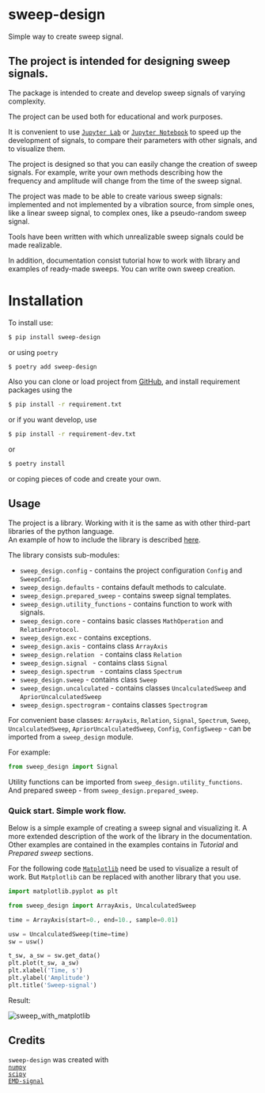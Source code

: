 # sweep-design

Simple way to create sweep signal.

## The project is intended for designing sweep signals.

The package is intended to create and develop sweep signals of
varying complexity.

The project can be used both for educational and work purposes.

It is convenient to use [`Jupyter Lab`](https://jupyter.org/) or
[`Jupyter Notebook`](https://jupyter.org/) to speed up the development
of signals, to compare their parameters with other signals,
and to visualize them.

The project is designed so that you can easily change the creation of sweep
signals. For example, write your own methods describing how the frequency
and amplitude will change from the time of the sweep signal.

The project was made to be able to create various sweep signals: implemented
and not implemented by a vibration source, from simple ones, like a linear
sweep signal, to complex ones, like a pseudo-random sweep signal.

Tools have been written with which unrealizable sweep signals
could be made realizable.

In addition, documentation consist tutorial how to work with library
and examples of ready-made sweeps. You can write own sweep creation.

# Installation

To install use:

```bash
$ pip install sweep-design
```

or using `poetry`

```bash
$ poetry add sweep-design
```

Also you can clone or load project from [GitHub](https://github.com/Omnivanitate/sweep-design),
and install requirement packages using the

```bash
$ pip install -r requirement.txt
```

or if you want develop, use

```bash
$ pip install -r requirement-dev.txt
```

or

```bash
$ poetry install
```

or coping pieces of code and create your own.

## Usage

The project is a library. Working with it is the same as with
other third-part libraries of the python language.  
An example of how to include the library is described
[here](https://docs.python.org/3/tutorial/modules.html).

The library consists sub-modules:

- `sweep_design.config` - contains the project configuration `Config` and `SweepConfig`.
- `sweep_design.defaults` - contains default methods to calculate.
- `sweep_design.prepared_sweep` - contains sweep signal templates.
- `sweep_design.utility_functions` - contains function to work with signals.
- `sweep_design.core` - contains basic classes `MathOperation` and `RelationProtocol`.
- `sweep_design.exc` - contains exceptions.
- `sweep_design.axis` - contains class `ArrayAxis`
- `sweep_design.relation ` - contains class `Relation`
- `sweep_design.signal ` - contains class `Signal`
- `sweep_design.spectrum ` - contains class `Spectrum`
- `sweep_design.sweep` - contains class `Sweep`
- `sweep_design.uncalculated` - contains classes `UncalculatedSweep` and `ApriorUncalculatedSweep`
- `sweep_design.spectrogram` - contains classes `Spectrogram`

For convenient base classes:
`ArrayAxis`, `Relation`, `Signal`, `Spectrum`, `Sweep`, `UncalculatedSweep`,
`ApriorUncalculatedSweep`, `Config`, `ConfigSweep` - can be imported from
a `sweep_design` module.

For example:

```python
from sweep_design import Signal
```

Utility functions can be imported from `sweep_design.utility_functions`.  
And prepared sweep - from `sweep_design.prepared_sweep`.

### Quick start. Simple work flow.

Below is a simple example of creating a sweep signal and visualizing it.
A more extended description of the work of the library in the documentation.
Other examples are contained in the examples contains in _Tutorial_ and
_Prepared sweep_ sections.

For the following code [`Matplotlib`](https://matplotlib.org/) need be used
to visualize a result of work. But `Matplotlib` can be replaced with another
library that you use.

```python
import matplotlib.pyplot as plt

from sweep_design import ArrayAxis, UncalculatedSweep

time = ArrayAxis(start=0., end=10., sample=0.01)

usw = UncalculatedSweep(time=time)
sw = usw()

t_sw, a_sw = sw.get_data()
plt.plot(t_sw, a_sw)
plt.xlabel('Time, s')
plt.ylabel('Amplitude')
plt.title('Sweep-signal')
```

Result:

![sweep_with_matplotlib](https://user-images.githubusercontent.com/89973180/156033978-ccc8de40-9f6b-4bb1-b59f-7a3ea41d2f64.png "Linear Sweep")

## Credits

`sweep-design` was created with  
[`numpy`](https://numpy.org/)  
[`scipy`](https://scipy.org/)  
[`EMD-signal`](https://pyemd.readthedocs.io/en/latest/)
